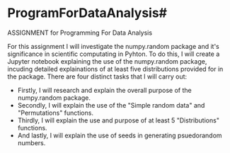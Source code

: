 # ProgramForDataAnalysis#

ASSIGNMENT for Programming For Data Analysis

For this assignment I will investigate the numpy.random package and it's significance in scientific computating in Pyhton. To do this, I will create a Jupyter notebook explaining the use of the numpy.random package, incuding detailed explainations of at least five distributions
provided for in the package. There are four distinct tasks that I will carry out:

- Firstly, I will research and explain the overall purpose of the numpy.random package.
- Secondly, I will explain the use of the  "Simple random data" and "Permutations" functions.
- Thirdly, I will explain the use and purpose of at least 5 "Distributions" functions.
- And lastly, I will explain the use of seeds in generating psuedorandom numbers. 
